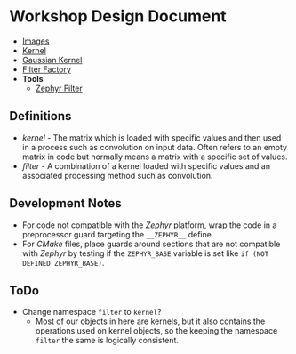 # Workshop Design Document

 - [Images](design/images.md)
 - [Kernel](design/kernel.md)
 - [Gaussian Kernel](design/gaussian_kernel.md)
 - [Filter Factory](design/filter_factory.md)
 - __Tools__
   - [Zephyr Filter](design/zephyr_filter_tool.md)

## Definitions

 - *kernel* - The matrix which is loaded with specific values and then used
     in a process such as convolution on input data. Often refers to an empty
     matrix in code but normally means a matrix with a specific set of values.
 - *filter* - A combination of a kernel loaded with specific values and an
     associated processing method such as convolution.

## Development Notes

 - For code not compatible with the *Zephyr* platform, wrap the code in a
   preprocessor guard targeting the `__ZEPHYR__` define.
 - For *CMake* files, place guards around sections that are not compatible with
   *Zephyr* by testing if the `ZEPHYR_BASE` variable is set like
   `if (NOT DEFINED ZEPHYR_BASE)`.

## ToDo
 - Change namespace `filter` to `kernel`?
   - Most of our objects in here are kernels, but it also contains the operations
     used on kernel objects, so the keeping the namespace `filter` the same
     is logically consistent.
